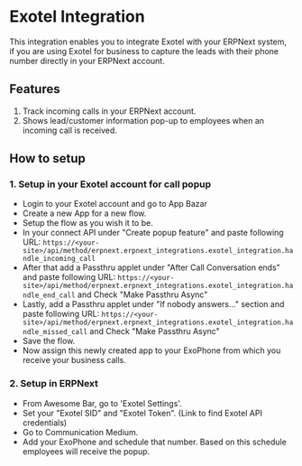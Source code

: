 <!-- add-breadcrumbs -->

# Exotel Integration

This integration enables you to integrate Exotel with your ERPNext system, if you are using Exotel for business to capture the leads with their phone number directly in your ERPNext account.

## Features

1. Track incoming calls in your ERPNext account.
2. Shows lead/customer information pop-up to employees when an incoming call is received.

## How to setup

### 1. Setup in your Exotel account for call popup

- Login to your Exotel account and go to App Bazar
- Create a new App for a new flow.
- Setup the flow as you wish it to be.
- In your connect API under "Create popup feature" and paste following URL:
`https://<your-site>/api/method/erpnext.erpnext_integrations.exotel_integration.handle_incoming_call`
- After that add a Passthru applet under "After Call Conversation ends" and paste following URL:
`https://<your-site>/api/method/erpnext.erpnext_integrations.exotel_integration.handle_end_call`
and Check "Make Passthru Async"
- Lastly, add a Passthru applet under "If nobody answers..." section and paste following URL:
`https://<your-site>/api/method/erpnext.erpnext_integrations.exotel_integration.handle_missed_call`
and Check "Make Passthru Async"
- Save the flow.
- Now assign this newly created app to your ExoPhone from which you receive your business calls.

### 2. Setup in ERPNext

- From Awesome Bar, go to 'Exotel Settings'.
- Set your "Exotel SID" and "Exotel Token". (Link to find Exotel API credentials)
- Go to Communication Medium.
- Add your ExoPhone and schedule that number. Based on this schedule employees will receive the popup.
